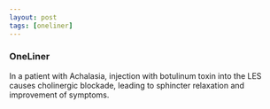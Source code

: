 ```yaml
---
layout: post
tags: [oneliner]
---
```



### OneLiner

In a patient with Achalasia, injection with botulinum toxin into the LES causes cholinergic blockade, leading to sphincter relaxation and improvement of symptoms.
